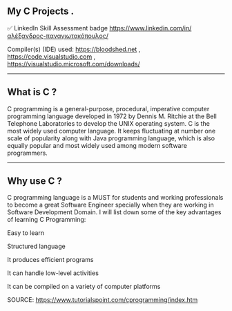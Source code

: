 My C Projects .
----------------

✅ LinkedIn Skill Assessment badge
https://www.linkedin.com/in/αλέξανδρος-παναγιωτακόπουλος/



Compiler(s) (IDE) used: https://bloodshed.net , https://code.visualstudio.com , https://visualstudio.microsoft.com/downloads/

---------------
What is C ?
---------------

C programming is a general-purpose, procedural, imperative computer programming language developed in 1972 by Dennis M. Ritchie at the Bell Telephone Laboratories to develop the UNIX operating system. C is the most widely used computer language. It keeps fluctuating at number one scale of popularity along with Java programming language, which is also equally popular and most widely used among modern software programmers.

-----------------
Why use C ?
-----------------

C programming language is a MUST for students and working professionals to become a great Software Engineer specially when they are working in Software Development Domain. I will list down some of the key advantages of learning C Programming:

Easy to learn

Structured language

It produces efficient programs

It can handle low-level activities

It can be compiled on a variety of computer platforms

SOURCE: https://www.tutorialspoint.com/cprogramming/index.htm




